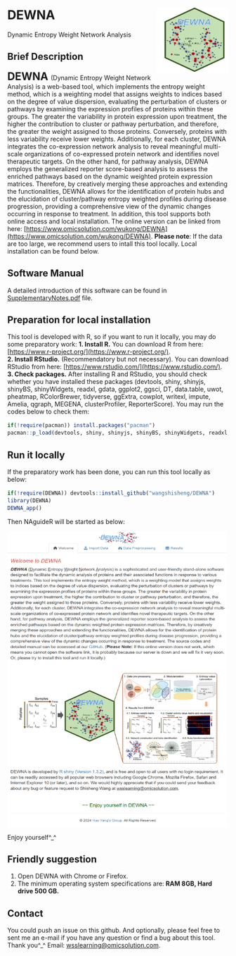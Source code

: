 # DEWNA<img src="DEWNA_logo.png" align="right" height="150" width="164"/>
Dynamic Entropy Weight Network Analysis

## Brief Description
**<font size='5'> DEWNA </font>** (Dynamic Entropy Weight Network Analysis) is a web-based tool, which implements the entropy weight method, which is a weighting model that assigns weights to indices based on the degree of value dispersion, evaluating the perturbation of clusters or pathways by examining the expression profiles of proteins within these groups. The greater the variability in protein expression upon treatment, the higher the contribution to cluster or pathway perturbation, and therefore, the greater the weight assigned to those proteins. Conversely, proteins with less variability receive lower weights. Additionally, for each cluster, DEWNA integrates the co-expression network analysis to reveal meaningful multi-scale organizations of co-expressed protein network and identifies novel therapeutic targets. On the other hand, for pathway analysis, DEWNA employs the generalized reporter score-based analysis to assess the enriched pathways based on the dynamic weighted protein expression matrices. Therefore, by creatively merging these approaches and extending the functionalities, DEWNA allows for the identification of protein hubs and the elucidation of cluster/pathway entropy weighted profiles during disease progression, providing a comprehensive view of the dynamic changes occurring in response to treatment. In addition, this tool supports both online access and local installation. The online version can be linked from here: [https://www.omicsolution.com/wukong/DEWNA](https://www.omicsolution.com/wukong/DEWNA). **Please note**: If the data are too large, we recommend users to intall this tool locally. Local installation can be found below.

## Software Manual
A detailed introduction of this software can be found in [SupplementaryNotes.pdf](https://github.com/wangshisheng/DEWNA/blob/main/SupplementaryNotes.pdf) file.

## Preparation for local installation
This tool is developed with R, so if you want to run it locally, you may do some preparatory work: 
**1. Install R.** You can download R from here: [https://www.r-project.org/](https://www.r-project.org/).  
**2. Install RStudio.** (Recommendatory but not necessary). You can download RStudio from here: [https://www.rstudio.com/](https://www.rstudio.com/).  
**3. Check packages.** After installing R and RStudio, you should check whether you have installed these packages (devtools, shiny, shinyjs, shinyBS, shinyWidgets, readxl, gdata, ggplot2, ggsci, DT, data.table, uwot, pheatmap, RColorBrewer, tidyverse, ggExtra, cowplot, writexl, impute, Amelia, qgraph, MEGENA, clusterProfiler, ReporterScore). You may run the codes below to check them:  

```r
if(!require(pacman)) install.packages("pacman")
pacman::p_load(devtools, shiny, shinyjs, shinyBS, shinyWidgets, readxl, gdata, ggplot2, ggsci, DT, data.table, uwot, pheatmap, RColorBrewer, tidyverse, ggExtra, cowplot, writexl, impute, Amelia, qgraph, MEGENA, clusterProfiler, ReporterScore)
```

## Run it locally
If the preparatory work has been done, you can run this tool locally as below:
```r
if(!require(DEWNA)) devtools::install_github("wangshisheng/DEWNA")
library(DEWNA)
DEWNA_app()
```

Then NAguideR will be started as below:

<img src="homepage.png" align="center" height="672" width="500"/>


Enjoy yourself^_^


## Friendly suggestion
1. Open DEWNA with Chrome or Firefox.
2. The minimum operating system specifications are: **RAM 8GB, Hard drive 500 GB.**


## Contact
You could push an issue on this github. And optionally, please feel free to sent me an e-mail if you have any question or find a bug about this tool. Thank you^_^
Email: wsslearning@omicsolution.com.


